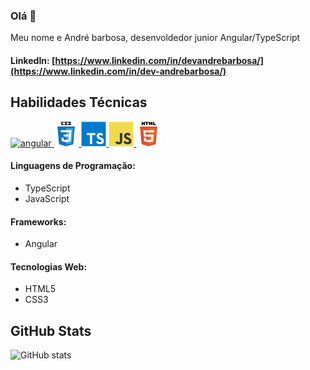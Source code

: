 ### Olá 👋
Meu nome e André barbosa, desenvoldedor junior Angular/TypeScript
#### LinkedIn: [https://www.linkedin.com/in/devandrebarbosa/](https://www.linkedin.com/in/dev-andrebarbosa/)
## Habilidades Técnicas
<p align="left"> <a href="https://angular.io" target="_blank" rel="noreferrer"> <img src="https://angular.io/assets/images/logos/angular/angular.svg" alt="angular" width="40" height="40" /> </a> <a href="https://www.w3schools.com/css/" target="_blank" rel="noreferrer"> <img src="https://raw.githubusercontent.com/devicons/devicon/master/icons/css3/css3-original-wordmark.svg" alt="css3" width="40" height="40" /> </a> <a href="https://www.typescriptlang.org/" target="_blank" rel="noreferrer"> <img src="https://raw.githubusercontent.com/devicons/devicon/master/icons/typescript/typescript-original.svg" alt="typescript" width="40" height="40" /> </a> <a href="https://developer.mozilla.org/en-US/docs/Web/JavaScript" target="_blank" rel="noreferrer"> <img src="https://raw.githubusercontent.com/devicons/devicon/master/icons/javascript/javascript-original.svg" alt="javascript" width="40" height="40" /> </a> <a href="https://www.w3.org/html/" target="_blank" rel="noreferrer"> <img src="https://raw.githubusercontent.com/devicons/devicon/master/icons/html5/html5-original-wordmark.svg" alt="html5" width="40" height="40" /> </a> </p>

#### Linguagens de Programação:
* TypeScript
* JavaScript
#### Frameworks:
* Angular
#### Tecnologias Web:
* HTML5
* CSS3

## GitHub Stats
![GitHub stats](https://github-readme-stats.vercel.app/api?username=devandrebarbosa&show_icons=true&theme=tokyonight&count_private=true)
